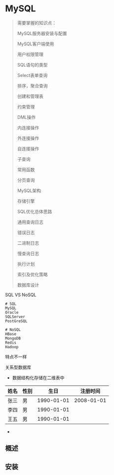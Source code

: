 # MySQL

> 需要掌握的知识点：
>
> MySQL服务器安装与配置
>
> MySQL客户端使用
>
> 用户权限管理
>
> SQL语句的类型
>
> Select表单查询
>
> 排序，聚合查询
>
> 创建和管理表
>
> 约束管理
>
> DML操作
>
> 内连接操作
>
> 外连接操作
>
> 自连接操作
>
> 子查询
>
> 常用函数
>
> 分页查询
>
> MySQL架构
>
> 存储引擎
>
> SQL优化总体思路
>
> 通用查询日志
>
> 错误日志
>
> 二进制日志
>
> 慢查询日志
>
> 执行计划
>
> 索引及优化策略
>
> 数据库设计



SQL VS NoSQL

```
# SQL
MySQL
Oracle
SQLServer
PostGreSQL

# NoSQL
HBase
MongoDB
Redis
Hadoop
```

特点不一样

关系型数据库

- 数据结构化存储在二维表中

| 姓名 | 性别 | 生日       | 注册时间   |
| ---- | ---- | ---------- | ---------- |
| 张三 | 男   | 1990-01-01 | 2008-01-01 |
| 李四 | 男   | 1990-01-01 |            |
| 王五 | 男   | 1990-01-01 |            |



- 







## 概述







## 安装

